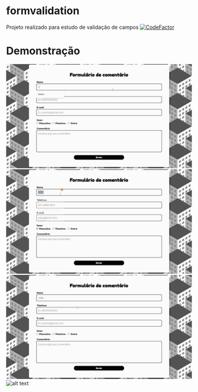# formvalidation
Projeto realizado para estudo de validação de campos
[![CodeFactor](https://www.codefactor.io/repository/github/jeydev10/formvalidation/badge)](https://www.codefactor.io/repository/github/jeydev10/formvalidation)

# Demonstração
![Alt text](https://github.com/JeyDev10/formvalidation/blob/master/demoImages/FormValidatinGif1.gif)
![alt text](https://github.com/JeyDev10/formvalidation/blob/master/demoImages/Formvalidation.gif)
![alt text](https://github.com/JeyDev10/formvalidation/blob/master/demoImages/FormvalidationGif2.gif)
![alt text](https://github.com/JeyDev10/formvalidation/blob/master/demoImages/FormValidationGif3.gif)

